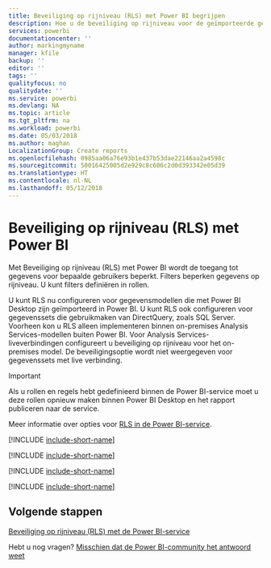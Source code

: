 ```yaml
---
title: Beveiliging op rijniveau (RLS) met Power BI begrijpen
description: Hoe u de beveiliging op rijniveau voor de geïmporteerde gegevenssets en DirectQuery configureert in Power BI Desktop.
services: powerbi
documentationcenter: ''
author: markingmyname
manager: kfile
backup: ''
editor: ''
tags: ''
qualityfocus: no
qualitydate: ''
ms.service: powerbi
ms.devlang: NA
ms.topic: article
ms.tgt_pltfrm: na
ms.workload: powerbi
ms.date: 05/03/2018
ms.author: maghan
LocalizationGroup: Create reports
ms.openlocfilehash: 0985aa06a76e93b1e437b53dae22146aa2a4598c
ms.sourcegitcommit: 50016425005d2e929c8c606c2d0d393342e05d39
ms.translationtype: HT
ms.contentlocale: nl-NL
ms.lasthandoff: 05/12/2018
---
```

# <a name="row-level-security-rls-with-power-bi-desktop"></a>Beveiliging op rijniveau (RLS) met Power BI
Met Beveiliging op rijniveau (RLS) met Power BI wordt de toegang tot gegevens voor bepaalde gebruikers beperkt. Filters beperken gegevens op rijniveau. U kunt filters definiëren in rollen.

U kunt RLS nu configureren voor gegevensmodellen die met Power BI Desktop zijn geïmporteerd in Power BI. U kunt RLS ook configureren voor gegevenssets die gebruikmaken van DirectQuery, zoals SQL Server. Voorheen kon u RLS alleen implementeren binnen on-premises Analysis Services-modellen buiten Power BI. Voor Analysis Services-liveverbindingen configureert u beveiliging op rijniveau voor het on-premises model. De beveiligingsoptie wordt niet weergegeven voor gegevenssets met live verbinding.

> [!IMPORTANT]
> Als u rollen en regels hebt gedefinieerd binnen de Power BI-service moet u deze rollen opnieuw maken binnen Power BI Desktop en het rapport publiceren naar de service.
> 
> 

Meer informatie over opties voor [RLS in de Power BI-service](service-admin-rls.md).

[!INCLUDE [include-short-name](./includes/rls-desktop-define-roles.md)]

[!INCLUDE [include-short-name](./includes/rls-desktop-view-as-roles.md)]

[!INCLUDE [include-short-name](./includes/rls-limitations.md)]

[!INCLUDE [include-short-name](./includes/rls-faq.md)]

## <a name="next-steps"></a>Volgende stappen
[Beveiliging op rijniveau (RLS) met de Power BI-service](service-admin-rls.md)  

Hebt u nog vragen? [Misschien dat de Power BI-community het antwoord weet](http://community.powerbi.com/)

